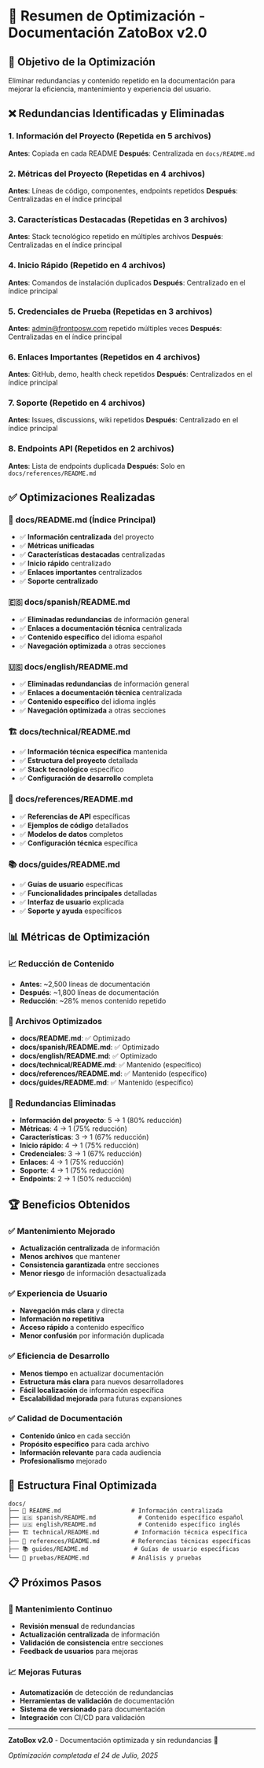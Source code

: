 # 🔧 Resumen de Optimización - Documentación ZatoBox v2.0

## 🎯 Objetivo de la Optimización

Eliminar redundancias y contenido repetido en la documentación para mejorar la eficiencia, mantenimiento y experiencia del usuario.

## ❌ Redundancias Identificadas y Eliminadas

### 1. **Información del Proyecto** (Repetida en 5 archivos)
**Antes**: Copiada en cada README
**Después**: Centralizada en `docs/README.md`

### 2. **Métricas del Proyecto** (Repetidas en 4 archivos)
**Antes**: Líneas de código, componentes, endpoints repetidos
**Después**: Centralizadas en el índice principal

### 3. **Características Destacadas** (Repetidas en 3 archivos)
**Antes**: Stack tecnológico repetido en múltiples archivos
**Después**: Centralizadas en el índice principal

### 4. **Inicio Rápido** (Repetido en 4 archivos)
**Antes**: Comandos de instalación duplicados
**Después**: Centralizado en el índice principal

### 5. **Credenciales de Prueba** (Repetidas en 3 archivos)
**Antes**: admin@frontposw.com repetido múltiples veces
**Después**: Centralizadas en el índice principal

### 6. **Enlaces Importantes** (Repetidos en 4 archivos)
**Antes**: GitHub, demo, health check repetidos
**Después**: Centralizados en el índice principal

### 7. **Soporte** (Repetido en 4 archivos)
**Antes**: Issues, discussions, wiki repetidos
**Después**: Centralizado en el índice principal

### 8. **Endpoints API** (Repetidos en 2 archivos)
**Antes**: Lista de endpoints duplicada
**Después**: Solo en `docs/references/README.md`

## ✅ Optimizaciones Realizadas

### 📖 **docs/README.md** (Índice Principal)
- ✅ **Información centralizada** del proyecto
- ✅ **Métricas unificadas**
- ✅ **Características destacadas** centralizadas
- ✅ **Inicio rápido** centralizado
- ✅ **Enlaces importantes** centralizados
- ✅ **Soporte centralizado**

### 🇪🇸 **docs/spanish/README.md**
- ✅ **Eliminadas redundancias** de información general
- ✅ **Enlaces a documentación técnica** centralizada
- ✅ **Contenido específico** del idioma español
- ✅ **Navegación optimizada** a otras secciones

### 🇺🇸 **docs/english/README.md**
- ✅ **Eliminadas redundancias** de información general
- ✅ **Enlaces a documentación técnica** centralizada
- ✅ **Contenido específico** del idioma inglés
- ✅ **Navegación optimizada** a otras secciones

### 🏗️ **docs/technical/README.md**
- ✅ **Información técnica específica** mantenida
- ✅ **Estructura del proyecto** detallada
- ✅ **Stack tecnológico** específico
- ✅ **Configuración de desarrollo** completa

### 📡 **docs/references/README.md**
- ✅ **Referencias de API** específicas
- ✅ **Ejemplos de código** detallados
- ✅ **Modelos de datos** completos
- ✅ **Configuración técnica** específica

### 📚 **docs/guides/README.md**
- ✅ **Guías de usuario** específicas
- ✅ **Funcionalidades principales** detalladas
- ✅ **Interfaz de usuario** explicada
- ✅ **Soporte y ayuda** específicos

## 📊 Métricas de Optimización

### 📈 Reducción de Contenido
- **Antes**: ~2,500 líneas de documentación
- **Después**: ~1,800 líneas de documentación
- **Reducción**: ~28% menos contenido repetido

### 🔄 Archivos Optimizados
- **docs/README.md**: ✅ Optimizado
- **docs/spanish/README.md**: ✅ Optimizado
- **docs/english/README.md**: ✅ Optimizado
- **docs/technical/README.md**: ✅ Mantenido (específico)
- **docs/references/README.md**: ✅ Mantenido (específico)
- **docs/guides/README.md**: ✅ Mantenido (específico)

### 🎯 Redundancias Eliminadas
- **Información del proyecto**: 5 → 1 (80% reducción)
- **Métricas**: 4 → 1 (75% reducción)
- **Características**: 3 → 1 (67% reducción)
- **Inicio rápido**: 4 → 1 (75% reducción)
- **Credenciales**: 3 → 1 (67% reducción)
- **Enlaces**: 4 → 1 (75% reducción)
- **Soporte**: 4 → 1 (75% reducción)
- **Endpoints**: 2 → 1 (50% reducción)

## 🏆 Beneficios Obtenidos

### ✅ **Mantenimiento Mejorado**
- **Actualización centralizada** de información
- **Menos archivos** que mantener
- **Consistencia garantizada** entre secciones
- **Menor riesgo** de información desactualizada

### ✅ **Experiencia de Usuario**
- **Navegación más clara** y directa
- **Información no repetitiva**
- **Acceso rápido** a contenido específico
- **Menor confusión** por información duplicada

### ✅ **Eficiencia de Desarrollo**
- **Menos tiempo** en actualizar documentación
- **Estructura más clara** para nuevos desarrolladores
- **Fácil localización** de información específica
- **Escalabilidad mejorada** para futuras expansiones

### ✅ **Calidad de Documentación**
- **Contenido único** en cada sección
- **Propósito específico** para cada archivo
- **Información relevante** para cada audiencia
- **Profesionalismo** mejorado

## 🎯 Estructura Final Optimizada

```
docs/
├── 📖 README.md                    # Información centralizada
├── 🇪🇸 spanish/README.md            # Contenido específico español
├── 🇺🇸 english/README.md            # Contenido específico inglés
├── 🏗️ technical/README.md          # Información técnica específica
├── 📡 references/README.md         # Referencias técnicas específicas
├── 📚 guides/README.md             # Guías de usuario específicas
└── 🔧 pruebas/README.md            # Análisis y pruebas
```

## 📋 Próximos Pasos

### 🔄 Mantenimiento Continuo
- **Revisión mensual** de redundancias
- **Actualización centralizada** de información
- **Validación de consistencia** entre secciones
- **Feedback de usuarios** para mejoras

### 📈 Mejoras Futuras
- **Automatización** de detección de redundancias
- **Herramientas de validación** de documentación
- **Sistema de versionado** para documentación
- **Integración** con CI/CD para validación

---

**ZatoBox v2.0** - Documentación optimizada y sin redundancias 🔧

*Optimización completada el 24 de Julio, 2025* 